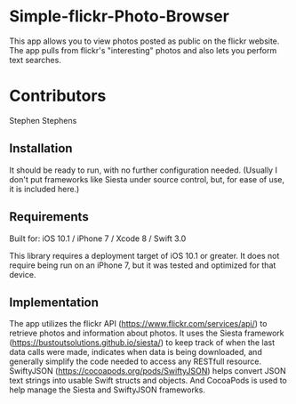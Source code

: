 

# Simple-flickr-Photo-Browser
This app allows you to view photos posted as public on the flickr website.  The app pulls from flickr's "interesting" photos and also lets you perform text searches.


# Contributors

Stephen Stephens


## Installation

It should be ready to run, with no further configuration needed. (Usually I don't put frameworks like Siesta under source control, but, for ease of use, it is included here.)


## Requirements

Built for: iOS 10.1 / iPhone 7 / Xcode 8  / Swift 3.0

This library requires a deployment target of iOS 10.1 or greater.  It does not require being run on an iPhone 7, but it was tested and optimized for that device.


## Implementation

The app utilizes the flickr API (https://www.flickr.com/services/api/) to retrieve photos and information about photos. It uses the Siesta framework (https://bustoutsolutions.github.io/siesta/) to keep track of when the last data calls were made, indicates when data is being downloaded, and generally simplify the code needed to access any RESTfull resource. SwiftyJSON (https://cocoapods.org/pods/SwiftyJSON) helps convert JSON text strings into usable Swift structs and objects. And CocoaPods is used to help manage the Siesta and SwiftyJSON frameworks.
